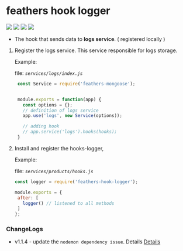 # feathers hook logger

<img src="https://img.shields.io/github/tag/oizpans/feathers-hook-logger.svg" /> <img src="https://img.shields.io/npm/v/jest.svg?label=jest" /> <img src="https://img.shields.io/npm/v/eslint.svg?label=eslint" /> <img src="https://img.shields.io/npm/v/@feathersjs/feathers.svg?label=@feathersjs/feathers" />

- The hook that sends data to **logs service**. ( registered locally )


1. Register the logs service. This service responsible for logs storage.

   Example:

   file: *`services/logs/index.js`*
   ```js
    const Service = require('feathers-mongoose');


    module.exports = function(app) {
      const options = {};
      // definition of logs service
      app.use('logs', new Service(options));

      // adding hook
      // app.service('logs').hooks(hooks);
    }
   ```

2. Install and register the hooks-logger,

   Example:

   file: *`services/products/hooks.js`*

   ```js
   const logger = require('feathers-hook-logger');

   module.exports = {
    after: [
      logger() // listened to all methods
    ]
   };
   ```


### ChangeLogs
 - v1.1.4 - update the `nodemon dependency issue`. Details [Details](https://www.theregister.co.uk/2018/11/26/npm_repo_bitcoin_stealer/)
